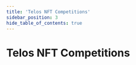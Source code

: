 ```yaml
---
title: 'Telos NFT Competitions'
sidebar_position: 3
hide_table_of_contents: true
---
```


# Telos NFT Competitions